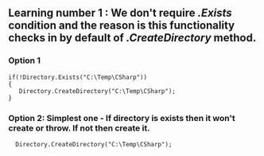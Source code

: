 ## Learning number 1 : We don't require _**.Exists**_ condition and the reason is this functionality checks in by default of _**.CreateDirectory**_ method.


### Option 1
~~~
if(!Directory.Exists("C:\Temp\CSharp"))
{
   Directory.CreateDirectory("C:\Temp\CSharp");
}
~~~

### Option 2: Simplest one - If directory is exists then it won't create or throw. If not then create it.
~~~
  Directory.CreateDirectory("C:\Temp\CSharp");
~~~

